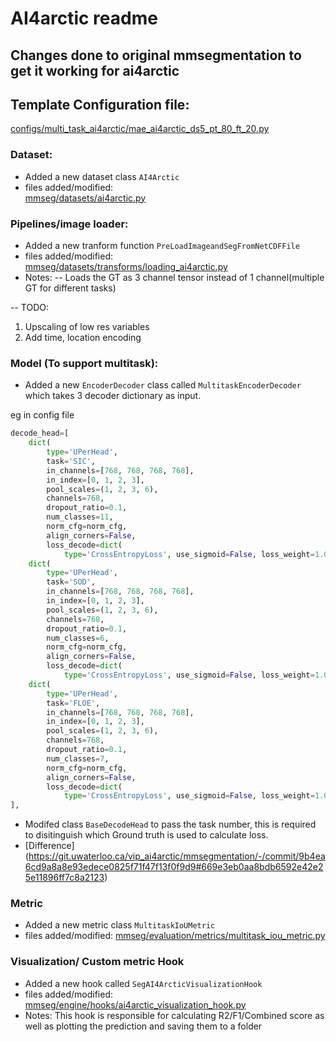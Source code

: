 # AI4arctic readme

## Changes done to original mmsegmentation to get it working for ai4arctic

## Template Configuration file:
[configs/multi_task_ai4arctic/mae_ai4arctic_ds5_pt_80_ft_20.py](configs/multi_task_ai4arctic/mae_ai4arctic_ds5_pt_80_ft_20.py)

### Dataset:
- Added a new dataset class `AI4Arctic`
- files added/modified: <br>
[mmseg/datasets/ai4arctic.py](mmseg/datasets/ai4arctic.py)

### Pipelines/image loader:

- Added a new tranform function `PreLoadImageandSegFromNetCDFFile`
- files added/modified: <br>
[mmseg/datasets/transforms/loading_ai4arctic.py](mmseg/datasets/transforms/loading_ai4arctic.py)
- Notes:
-- Loads the GT as 3 channel tensor instead of 1 channel(multiple GT for different tasks)

-- TODO:
1. Upscaling of low res variables
2. Add time, location encoding


### Model (To support multitask):

- Added a new `EncoderDecoder` class called `MultitaskEncoderDecoder` which takes 3 decoder dictionary as input.

eg in config file

```python
decode_head=[
    dict(
        type='UPerHead',
        task='SIC',
        in_channels=[768, 768, 768, 768],
        in_index=[0, 1, 2, 3],
        pool_scales=(1, 2, 3, 6),
        channels=768,
        dropout_ratio=0.1,
        num_classes=11,
        norm_cfg=norm_cfg,
        align_corners=False,
        loss_decode=dict(
            type='CrossEntropyLoss', use_sigmoid=False, loss_weight=1.0)),
    dict(
        type='UPerHead',
        task='SOD',
        in_channels=[768, 768, 768, 768],
        in_index=[0, 1, 2, 3],
        pool_scales=(1, 2, 3, 6),
        channels=768,
        dropout_ratio=0.1,
        num_classes=6,
        norm_cfg=norm_cfg,
        align_corners=False,
        loss_decode=dict(
            type='CrossEntropyLoss', use_sigmoid=False, loss_weight=1.0)),
    dict(
        type='UPerHead',
        task='FLOE',
        in_channels=[768, 768, 768, 768],
        in_index=[0, 1, 2, 3],
        pool_scales=(1, 2, 3, 6),
        channels=768,
        dropout_ratio=0.1,
        num_classes=7,
        norm_cfg=norm_cfg,
        align_corners=False,
        loss_decode=dict(
            type='CrossEntropyLoss', use_sigmoid=False, loss_weight=1.0))
],
```

- Modifed class `BaseDecodeHead` to pass the task number, this is required to disitinguish which Ground truth is used to calculate loss.
- [Difference] (https://git.uwaterloo.ca/vip_ai4arctic/mmsegmentation/-/commit/9b4ea6cd9a8a8e93edece0825f71f47f13f0f9d9#669e3eb0aa8bdb6592e42e25e11896ff7c8a2123)
### Metric
- Added a new metric class `MultitaskIoUMetric`
- files added/modified:
[mmseg/evaluation/metrics/multitask_iou_metric.py](mmseg/evaluation/metrics/multitask_iou_metric.py)

### Visualization/ Custom metric Hook

- Added a new hook called `SegAI4ArcticVisualizationHook`
- files added/modified:
[mmseg/engine/hooks/ai4arctic_visualization_hook.py](mmseg/engine/hooks/ai4arctic_visualization_hook.py)
- Notes:
This hook is responsible for calculating R2/F1/Combined score as well as plotting the prediction and saving them to a folder